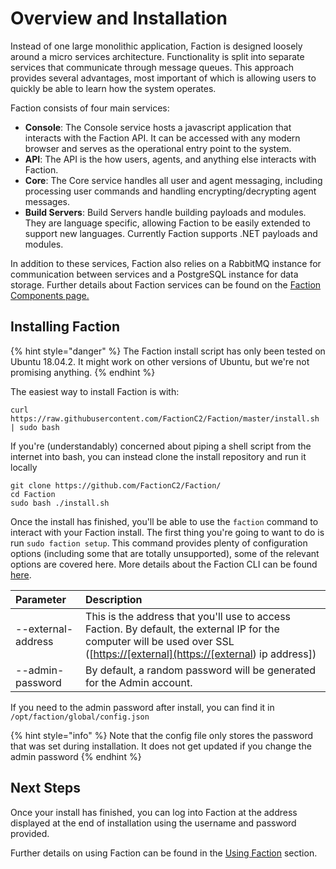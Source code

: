 # Overview and Installation

Instead of one large monolithic application, Faction is designed loosely around a micro services architecture. Functionality is split into separate services that communicate through message queues. This approach provides several advantages, most important of which is allowing users to quickly be able to learn how the system operates.

Faction consists of four main services:

* **Console**: The Console service hosts a javascript application that interacts with the Faction API. It can be accessed with any modern browser and serves as the operational entry point to the system. 
* **API**: The API is the how users, agents, and anything else interacts with Faction.
* **Core**: The Core service handles all user and agent messaging, including processing user commands and handling encrypting/decrypting agent messages.
* **Build Servers**: Build Servers handle building payloads and modules. They are language specific, allowing Faction to be easily extended to support new languages. Currently Faction supports .NET payloads and modules.

In addition to these services, Faction also relies on a RabbitMQ instance for communication between services and a PostgreSQL instance for data storage. Further details about Faction services can be found on the [Faction Components page.](components.md)

## Installing Faction

{% hint style="danger" %}
The Faction install script has only been tested on Ubuntu 18.04.2. It might work on other versions of Ubuntu, but we're not promising anything.
{% endhint %}

The easiest way to install Faction is with:

```text
curl https://raw.githubusercontent.com/FactionC2/Faction/master/install.sh | sudo bash
```

If you're \(understandably\) concerned about piping a shell script from the internet into bash, you can instead clone the install repository and run it locally

```text
git clone https://github.com/FactionC2/Faction/
cd Faction
sudo bash ./install.sh
```

Once the install has finished, you'll be able to use the `faction` command to interact with your Faction install. The first thing you're going to want to do is run `sudo faction setup`. This command provides plenty of configuration options \(including some that are totally unsupported\), some of the relevant options are covered here. More details about the Faction CLI can be found [here](components.md#CLI).

| Parameter | Description |
| :--- | :--- |
| --external-address | This is the address that you'll use to access Faction. By default, the external IP for the computer will be used over SSL \(\[[https://\[external\]\(https://\[external](https://[external]%28https://[external)\) ip address\]\) |
| --admin-password | By default, a random password will be generated for the Admin account. |

If you need to the admin password after install, you can find it in `/opt/faction/global/config.json`

{% hint style="info" %}
Note that the config file only stores the password that was set during installation. It does not get updated if you change the admin password
{% endhint %}

## Next Steps

Once your install has finished, you can log into Faction at the address displayed at the end of installation using the username and password provided.

Further details on using Faction can be found in the [Using Faction](using.md) section.

